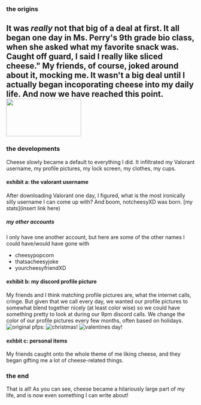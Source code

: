 

### the origins 
It was *really* not that big of a deal at first. It all began one day in Ms. Perry's 9th grade bio class, when she asked what my favorite snack was. Caught off guard, I said **I really like sliced cheese**." My friends, of course, joked around about it, mocking me. It wasn't a big deal until I actually began incoporating cheese into my daily life. And now we have reached this point.
<img src="https://user-images.githubusercontent.com/114502698/192648480-9e78fa94-3c73-437d-a6bd-90a2c016b80f.PNG" width="200" height="100">
---
### the developments
Cheese slowly became a default to everything I did. It infiltrated my Valorant username, my profile pictures, my lock screen, my clothes, my cups. 
#### exhibit a: the valorant username
After downloading Valorant one day, I figured, what is the most ironically silly username I can come up with? And boom, notcheesyXD was born. 
[my stats](insert link here)
##### my other accounts
I only have one another account, but here are some of the other names I could have/would have gone with 
- cheesypopcorn
- thatsacheesyjoke
- yourcheesyfriendXD
#### exhibit b: my discord profile picture
My friends and I think matching profile pictures are, what the internet calls, cringe. But given that we call every day, we wanted our profile pictures to somewhat blend together nicely (at least color wise) so we could have something pretty to look at during our 9pm discord calls. 
We change the color of our profile pictures every few months, often based on holidays. 
![original pfps:](https://user-images.githubusercontent.com/114502698/192647916-3f6369ae-b5af-4032-8059-d54dac495ddc.PNG)
![christmas!](https://user-images.githubusercontent.com/114502698/192648037-2ef88477-c7f8-4e02-931c-7d1cc2bcb42f.PNG)
![valentines day!](https://user-images.githubusercontent.com/114502698/192648116-6e91898a-1c42-437c-9efc-c825052cf94a.PNG)
#### exhbit c: personal items
My friends caught onto the whole theme of me liking cheese, and they began gifting me a lot of cheese-related things. 


### the end
That is all! As you can see, cheese became a hilariously large part of my life, and is now even something I can write about!



